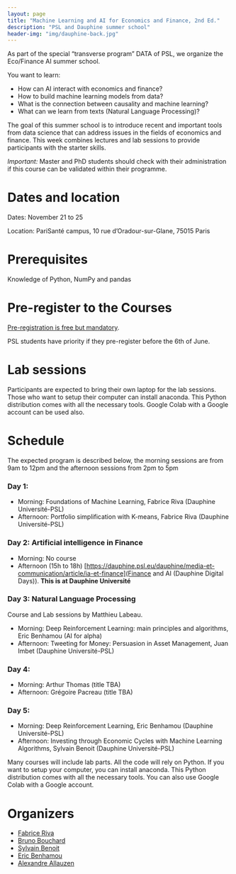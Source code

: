```yaml
---
layout: page
title: "Machine Learning and AI for Economics and Finance, 2nd Ed."
description: "PSL and Dauphine summer school"
header-img: "img/dauphine-back.jpg"
---
```


As part of the special “transverse program” DATA of PSL, we organize the Eco/Finance AI summer school.

You want to learn:
- How can AI interact with economics and finance?
- How to build machine learning models from data?
- What is the connection between causality and machine learning?
- What can we learn from texts (Natural Language Processing)?

The goal of this summer school is to introduce recent and important tools from data science that can address issues in the fields of economics and finance. This week combines lectures and lab sessions to provide participants with the starter skills.


_Important:_ Master and PhD students should check with their administration if this course can be validated within their programme. 




# Dates and location


Dates: November 21 to 25




Location: PariSanté campus, 10 rue d’Oradour-sur-Glane, 75015 Paris


# Prerequisites

Knowledge of Python, NumPy and pandas

# Pre-register to the Courses


[Pre-registration is free but mandatory](https://forms.gle/ztq59GHq2JD91kDk9).

PSL students have priority if they pre-register before the 6th of June.

# Lab sessions

Participants are expected to bring their own laptop for the lab
sessions. Those who want to setup their computer can install
anaconda. This Python distribution comes with all the necessary
tools. Google Colab with a Google account can be used also.

# Schedule


The expected program is described below, the morning sessions are from 9am to 12pm and the afternoon sessions from 2pm to 5pm


### Day 1:
- Morning: Foundations of Machine Learning, Fabrice Riva (Dauphine Université-PSL)
- Afternoon: Portfolio simplification with K-means, Fabrice Riva (Dauphine Université-PSL)

### Day 2: Artificial intelligence in Finance 
- Morning: No course
- Afternoon (15h to 18h) [https://dauphine.psl.eu/dauphine/media-et-communication/article/ia-et-finance](Finance and AI (Dauphine Digital Days)). **This is at Dauphine Université**

### Day 3: Natural Language Processing
Course and Lab sessions by Matthieu Labeau. 

- Morning: Deep Reinforcement Learning: main principles and algorithms, Eric Benhamou (AI for alpha)
- Afternoon: Tweeting for Money: Persuasion in Asset Management, Juan Imbet (Dauphine Université-PSL)

### Day 4:
- Morning: Arthur Thomas (title TBA)
- Afternoon: Grégoire Pacreau (title TBA) 

### Day 5:
- Morning: Deep Reinforcement Learning, Eric Benhamou (Dauphine Université-PSL)
- Afternoon: Investing through Economic Cycles with Machine Learning Algorithms, Sylvain Benoit (Dauphine Université-PSL)



Many courses will include lab parts. All the code will rely on Python. If you want to setup your computer, you can install anaconda. This Python distribution comes with all the necessary tools. You can also use Google Colab with a Google account.


# Organizers


- [Fabrice Riva](http://www.finance.dauphine.fr/membres/fabrice-riva/)
- [Bruno Bouchard](https://www.ceremade.dauphine.fr/~bouchard/bouchard.htm)
- [Sylvain Benoit](https://sites.google.com/site/sylvainbenoit87/)
- [Eric Benhamou](https://www.lamsade.dauphine.fr/~ebenhamou/)
- [Alexandre Allauzen](https://allauzen.github.io/)


